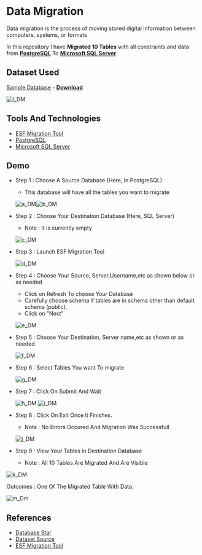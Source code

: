 # Data Migration

Data migration is the process of moving stored digital information between computers, systems, or formats

In this repository I have **Migrated 10 Tables**  with all constraints and data from [**PostgreSQL**](https://www.postgresqltutorial.com/) To [**Microsoft SQL Server**](https://www.sqlservertutorial.net/)
## Dataset Used 
[Sample Database](https://www.databasestar.com/sample-database-superheroes/)      - [**Download**](https://github.com/pragyagupta333/DataMigration)

![l_DM](https://user-images.githubusercontent.com/125549428/237056337-f610ea3a-706f-482f-9aec-c1229ffab925.png)


## Tools And Technologies
- [ESF Migration Tool](https://www.dbsofts.com/download/)
- [PostgreSQL](https://www.postgresql.org/download/)
- [Microsoft SQL Server](https://www.microsoft.com/en-us/sql-server/sql-server-downloads)

## Demo
- Step 1 : Choose A Source Database (Here, In PostgreSQL)
    - This database will have all the tables you want to migrate
   
   ![a_DM](https://user-images.githubusercontent.com/125549428/237061289-68365363-5916-47a7-a4db-20250911b4c0.png)![b_DM](https://user-images.githubusercontent.com/125549428/237061547-1f12cd54-69bc-425e-a08f-60327a68487f.png)
   
 - Step 2 : Choose Your Destination Database (Here, SQL Server)
      - Note : It is currently empty
   
   ![c_DM](https://user-images.githubusercontent.com/125549428/237062204-a948f854-49dc-475a-bfee-a8f08fc0a66f.png)

- Step 3 : Launch ESF Migration Tool
    
    ![d_DM](https://github.com/pragyagupta333/DataMigration/assets/125549428/7584ac26-bd60-4ae5-a15c-af89baef7250)



- Step 4 : Choose Your Source, Server,Username,etc as shown below or as needed
    - Click on Refresh To choose Your Database
    - Carefully choose schema if tables are in schema other than default schema (public).
    - Click on "Next"

  ![e_DM](https://github.com/pragyagupta333/DataMigration/assets/125549428/77c9ffd8-ab60-4308-95f2-7b4c92ffa118)
- Step 5 : Choose Your Destination, Server name,etc as shown or as needed

    ![f_DM](https://github.com/pragyagupta333/DataMigration/assets/125549428/84e5dcde-5ffa-4733-9cbd-4800c1fc58ba)

- Step 6 : Select Tables You want To migrate

    ![g_DM](https://github.com/pragyagupta333/DataMigration/assets/125549428/dc85bb8f-8493-40f2-abd1-20498ffede7e) 

- Step 7 : Click On Submit And Wait

    ![h_DM](https://github.com/pragyagupta333/DataMigration/assets/125549428/f222fdc5-244e-49a1-a89e-d24d5199c8c9) ![i_DM](https://github.com/pragyagupta333/DataMigration/assets/125549428/86d26a06-bdb6-42e9-9932-0f356a70f097)
    
- Step 8 : Click On Exit Once it Finishes.
    - Note : No Errors Occured And Migration Was Successfull
   
    ![j_DM](https://github.com/pragyagupta333/DataMigration/assets/125549428/8109f397-85ae-4ca2-835a-0a564c69ee53)

- Step 9 : View Your Tables in Destination Database 
  - Note : All 10 Tables Are Migrated And Are Visible

![k_DM](https://github.com/pragyagupta333/DataMigration/assets/125549428/4cf6cc2d-b92a-4cf4-9154-54abf274368c)

Outcomes : One Of The Migrated Table With Data.

   ![m_Dm](https://github.com/pragyagupta333/DataMigration/assets/125549428/ce638212-c3b4-4e7e-b03c-77cd855c988b)


## References

 - [Database Star](https://www.databasestar.com/sample-database-superheroes/)
 - [Dataset Source](https://github.com/bbrumm/databasestar/tree/main/sample_databases/sample_db_superheroes)     
-  [ESF Migration Tool](https://www.dbsofts.com/)
